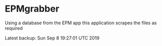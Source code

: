 # EPMgrabber
Using a database from the EPM app this application scrapes the files as required


Latest backup: Sun Sep 8 19:27:01 UTC 2019
